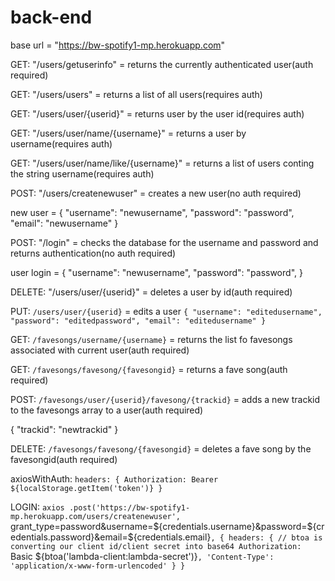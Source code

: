 # back-end
<!-- BASE URL -->
base url = "https://bw-spotify1-mp.herokuapp.com"
<!-- ENDPOINTS -->
<!-- Get User requests -->
GET: "/users/getuserinfo" = returns the currently authenticated user(auth required)

GET: "/users/users" = returns a list of all users(requires auth)

GET: "/users/user/{userid}" = returns user by the user id(requires auth)

GET: "/users/user/name/{username}" = returns a user by username(requires auth)

GET: "/users/user/name/like/{username}" = returns a list of users conting the string username(requires auth)
<!-- Register New User -->
POST: "/users/createnewuser" = creates a new user(no auth required)
<!-- object requirements for a new User -->
new user = 
{
    "username": "newusername",
    "password": "password",
    "email": "newusername"
}
<!-- Login -->
POST: "/login" = checks the database for the username and password and returns authentication(no auth required)
<!-- object requirements for to login -->
user login = 
{
    "username": "newusername",
    "password": "password",
}
<!-- DELETE a user -->
DELETE: "/users/user/{userid}" = deletes a user by id(auth required)

PUT: `/users/user/{userid}` = edits a user
`{
    "username": "editedusername",
    "password": "editedpassword",
    "email": "editedusername"
}`
<!-- Fave Song Endpoints -->
GET: `/favesongs/username/{username}` = returns the list fo favesongs associated with current user(auth required)

GET: `/favesongs/favesong/{favesongid}` = returns a fave song(auth required)
<!-- add new fave song to a user -->
POST: `/favesongs/user/{userid}/favesong/{trackid}` = adds a new trackid to the favesongs array to a user(auth required)

<!-- object requirements to add a trackid -->
{
    "trackid": "newtrackid"
}
<!-- delete a fave song -->
DELETE: `/favesongs/favesong/{favesongid}` = deletes a fave song by the favesongid(auth required)
<!-- for Axios with auth -->
axiosWithAuth: 
`headers: {
            Authorization: Bearer ${localStorage.getItem('token')}
         }`
<!-- FOR login -->
LOGIN:
`axios
        .post('https://bw-spotify1-mp.herokuapp.com/users/createnewuser', `grant_type=password&username=${credentials.username}&password=${credentials.password}&email=${credentials.email}`, {
            headers: {
            // btoa is converting our client id/client secret into base64
            Authorization: `Basic ${btoa('lambda-client:lambda-secret')}`,
            'Content-Type': 'application/x-www-form-urlencoded'
            }
        }`